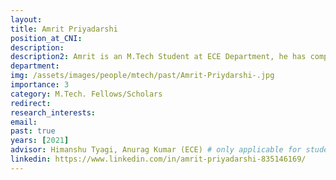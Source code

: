 ```yaml
---
layout: 
title: Amrit Priyadarshi
position_at_CNI: 
description: 
description2: Amrit is an M.Tech Student at ECE Department, he has completed B.tech From the National Institute of Technology, Silchar. His M.tech Project is based on a wireless local area network(WLAN). He is doing  M.Tech Project Under the Guidance of Prof Himanshu Tyagi and Prof Anurag Kumar. Currently, He is doing analysis of  Wifi-AP parameters like Throughput, delay, etc for different scenarios. Based on several assumptions and simplifications, they have developed a stochastic model for a WiFi network with a general layout and interactions. In spite of the assumptions and simplifications, such a model captures the complexities of the interactions between the nodes, which determine the performance, and the model could be useful in developing QoS control algorithms that dynamically set the node to transmit powers and the carrier-sense thresholds.
department:
img: /assets/images/people/mtech/past/Amrit-Priydarshi-.jpg
importance: 3
category: M.Tech. Fellows/Scholars
redirect: 
research_interests: 
email: 
past: true
years: [2021]
advisor: Himanshu Tyagi, Anurag Kumar (ECE) # only applicable for students or fellows
linkedin: https://www.linkedin.com/in/amrit-priyadarshi-835146169/
---
```


